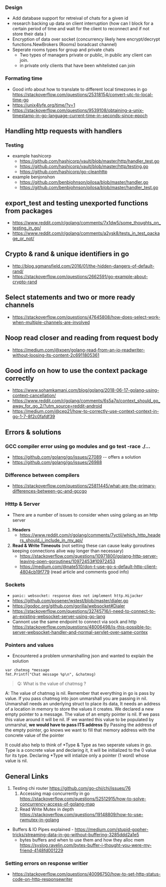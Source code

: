 ### Design
+ Add database support for retreival of chats for a given id 
+ research backing up data on client interruption (how can I block for a certain period of time and wait for the client to reconnect and if not store their data )
+ Encryption of data over socket (concurrency likely here encrypt/decrypt functions.NewBrokers (Rooms) boradcast channel)
+ Seperate rooms types for group and private chats
    + Two types of managers private or public, in public any client can join.
    + in private only clients that have been whitelisted can join



### Formating time
+ Good info about how to translate to different local timezones in go https://stackoverflow.com/questions/25318154/convert-utc-to-local-time-go
+ https://unix4lyfe.org/time/?v=1
+ https://stackoverflow.com/questions/9539108/obtaining-a-unix-timestamp-in-go-language-current-time-in-seconds-since-epoch


## Handling http requests with handlers
### Testing
+ example hashicorp
    + https://github.com/hashicorp/vault/blob/master/http/handler_test.go
    + https://github.com/hashicorp/vault/blob/master/http/testing.go
    + https://github.com/hashicorp/go-cleanhttp
+ example benjonshon
    + https://github.com/benbjohnson/pilosa/blob/master/handler.go
    + https://github.com/benbjohnson/pilosa/blob/master/handler_test.go

## export_test and testing unexported functions from packages 
+ https://www.reddit.com/r/golang/comments/7x1dw5/some_thoughts_on_testing_in_go/
+ https://www.reddit.com/r/golang/comments/a2ysk8/tests_in_test_package_or_not/



## Crypto & rand & unique identifiers in go
+ http://blog.sgmansfield.com/2016/01/the-hidden-dangers-of-default-rand/
+ https://stackoverflow.com/questions/2662591/go-example-about-crypto-rand



## Select statements and two or more ready channels
+ https://stackoverflow.com/questions/47645808/how-does-select-work-when-multiple-channels-are-involved


## Noop read closer and reading from request body
+ https://medium.com/@xoen/golang-read-from-an-io-readwriter-without-loosing-its-content-2c6911805361


## Good info on how to use the context package correctly
+ https://www.sohamkamani.com/blog/golang/2018-06-17-golang-using-context-cancellation/
+ https://www.reddit.com/r/golang/comments/6s5a7q/context_should_go_away_for_go_2/?utm_source=reddit-android
+ https://medium.com/@cep21/how-to-correctly-use-context-context-in-go-1-7-8f2c0fafdf39

## Errors & solutions
### GCC compiler error using go modules and go test -race ./...
+ https://github.com/golang/go/issues/27089 -- offers a solution
+ https://github.com/golang/go/issues/26988
### Difference between compilers 
+ https://stackoverflow.com/questions/25811445/what-are-the-primary-differences-between-gc-and-gccgo


### Htttp & Server
+ There are a number of issues to consider when using golang as an http server
1. __Headers__
    + https://www.reddit.com/r/golang/comments/7yctil/which_http_headers_should_i_include_in_my_api/
2. __Read & Write Timeouts__ (not setting these can cause leaky goroutines keeping connections alive way longer than necessary)
    + https://stackoverflow.com/questions/10971800/golang-http-server-leaving-open-goroutines/10972453#10972453
    + https://medium.com/@nate510/don-t-use-go-s-default-http-client-4804cb19f779 (read article and comments good info)


### Sockets
+ ``` panic: websocket: response does not implement http.Hijacker ```
+ https://github.com/posener/wstest/blob/master/dialer.go
+ https://godoc.org/github.com/gorilla/websocket#Dialer
+ https://stackoverflow.com/questions/32745716/i-need-to-connect-to-an-existing-websocket-server-using-go-lang
+ Cannont use the same endpoint to connect via sock and http https://stackoverflow.com/questions/48006498/is-this-possible-to-server-websocket-handler-and-normal-servlet-over-same-contex



### Pointers and values
+ Encountered a problem unmarshalling json and wanted to explain the solution

```
var chatmsg *message
fmt.Printf("Chat message %p\n", &chatmsg)
```
    
> Q: What is the value of chatmsg ?

A: The value of chatmsg is nil. Remember that everything in go is pass by value. If you pass chatmsg into json unmarshall you are passing in nil.
Unmarshall needs an underlying struct to place its data, It needs an address of a location in memory to store the values it creates.
We declared a new empty pointer to a message. The value of an empty pointer is nil. If we pass this value around it will be nil. IF we wanted this value to be populated by unmarshal, __we would have to pass ITS address__ By Passing the address of the empty pointer, go knows we want to fill that memory address with the concrete value of the pointer

It could also help to think of *Type & Type as two seperate values in go. Type is a concrete value and declaring it, it will be initialized to the 0 value for its type. Declaring *Type will intialize only a pointer (1 word) whose value is nil.




## General Links
1. Testing chi router https://github.com/go-chi/chi/issues/76
    1. Accessing map concurrently in go https://stackoverflow.com/questions/52512915/how-to-solve-concurrency-access-of-golang-map
    2. Read Write Mutex in depth https://stackoverflow.com/questions/19148809/how-to-use-rwmutex-in-golang
+ Buffers & IO Pipes explained - https://medium.com/stupid-gopher-tricks/streaming-data-in-go-without-buffering-3285ddd2a1e5
    + bytes buffers and when to use them and how they alloc mem https://syslog.ravelin.com/bytes-buffer-i-thought-you-were-my-friend-4148fd001229



### Setting errors on response writier
+ https://stackoverflow.com/questions/40096750/how-to-set-http-status-code-on-http-responsewriter